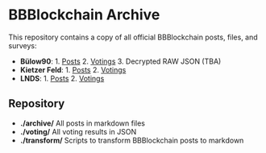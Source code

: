 # BBBlockchain Archive

This repository contains a copy of all official BBBlockchain posts, files, and surveys:

- **Bülow90**: 1. [Posts](./archive/Bülow90.md) 2. [Votings](./voting/Bülow90.md) 3. Decrypted RAW JSON (TBA)
- **Kietzer Feld**: 1. [Posts](./archive/Kietzer%20Feld.md) 2. [Votings](./voting/Kietzer%20Feld.md)
- **LNDS**: 1. [Posts](./archive/LNDW.md) 2. [Votings](./voting/LNDW.md)


## Repository

- **./archive/** All posts in markdown files
- **./voting/** All voting results in JSON
- **./transform/** Scripts to transform BBBlockchain posts to markdown
